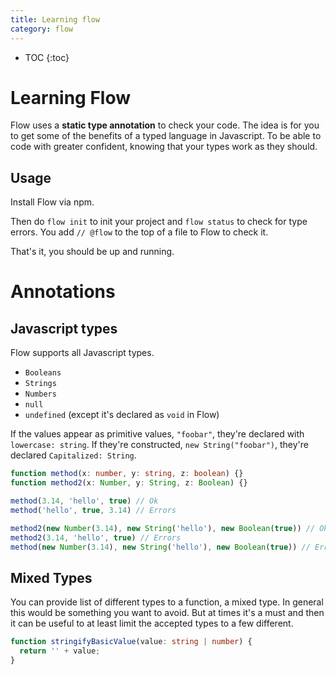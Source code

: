 ```yaml
---
title: Learning flow
category: flow
---
```


* TOC
{:toc}

# Learning Flow

Flow uses a **static type annotation** to check your code. The idea is for you to get some of the benefits of a typed language in Javascript. To be able to code with greater confident, knowing that your types work as they should.

## Usage

Install Flow via npm.

Then do `flow init` to init your project and `flow status` to check for type errors. You add `// @flow` to the top of a file to Flow to check it.

That's it, you should be up and running.


# Annotations

## Javascript types

Flow supports all Javascript types.

- `Booleans`
- `Strings`
- `Numbers`
- `null`
- `undefined` (except it's declared as `void` in Flow)

If the values appear as primitive values, `"foobar"`, they're declared with `lowercase: string`. If they're constructed, `new String("foobar")`, they're declared `Capitalized: String`.


```typescript
function method(x: number, y: string, z: boolean) {}
function method2(x: Number, y: String, z: Boolean) {}

method(3.14, 'hello', true) // Ok
method('hello', true, 3.14) // Errors

method2(new Number(3.14), new String('hello'), new Boolean(true)) // Ok
method2(3.14, 'hello', true) // Errors
method(new Number(3.14), new String('hello'), new Boolean(true)) // Errors
```

## Mixed Types

You can provide list of different types to a function, a mixed type. In general this would be something you want to avoid. But at times it's a must and then it can be useful to at least limit the accepted types to a few different.

```typescript
function stringifyBasicValue(value: string | number) {
  return '' + value;
}
```
